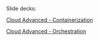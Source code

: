 
Slide decks: 

[Cloud Advanced - Containerization](https://docs.google.com/presentation/d/1JUt-9RORMfBcVecHa26-bnyFNSXoPYo2sCp_zNZGTfg/edit#slide=id.p)

[Cloud Advanced - Orchestration](https://docs.google.com/presentation/d/1kKN4_hlmD5LjusK4XaPFG9p0KMqhniiUHAfuD5aCJ1o/edit?usp=sharing)
